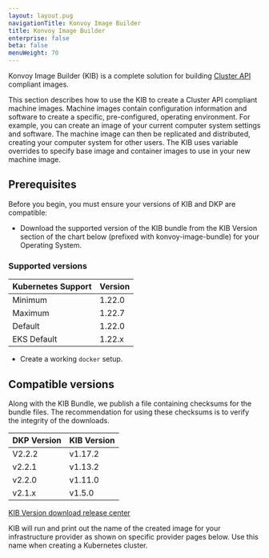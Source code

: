 ```yaml
---
layout: layout.pug
navigationTitle: Konvoy Image Builder
title: Konvoy Image Builder
enterprise: false
beta: false
menuWeight: 70
---
```


Konvoy Image Builder (KIB) is a complete solution for building
[Cluster API](https://cluster-api.sigs.k8s.io/) compliant images.

This section describes how to use the KIB to create a Cluster API compliant machine images. Machine images contain configuration information and software to create a specific, pre-configured, operating environment. For example, you can create an image of your current computer system settings and software. The machine image can then be replicated and distributed, creating your computer system for other users. The KIB uses variable overrides to specify base image and container images to use in your new machine image.

## Prerequisites

Before you begin, you must ensure your versions of KIB and DKP are compatible:

-  Download the supported version of the KIB bundle from the KIB Version section of the chart below (prefixed with konvoy-image-bundle) for your Operating System.
### Supported versions


| Kubernetes Support  | Version | 
|------------|----------------------|
| Minimum | 1.22.0 |
| Maximum | 1.22.7 |
| Default | 1.22.0 |
| EKS Default | 1.22.x |


-  Create a working `docker` setup.

## Compatible versions
Along with the KIB Bundle, we publish a file containing checksums for the bundle files.  The recommendation for using these checksums is to verify the integrity of the downloads.


| DKP Version  | KIB Version | 
|------------|----------------------|
| V2.2.2 | v1.17.2 |
| v2.2.1 | v1.13.2 |
| v2.2.0 | v1.11.0 |
| v2.1.x | v1.5.0 |

[KIB Version download release center](https://github.com/mesosphere/konvoy-image-builder/releases)

KIB will run and print out the name of the created image for your infrastructure provider as shown on specific provider pages below.   Use this name when creating a Kubernetes cluster.
